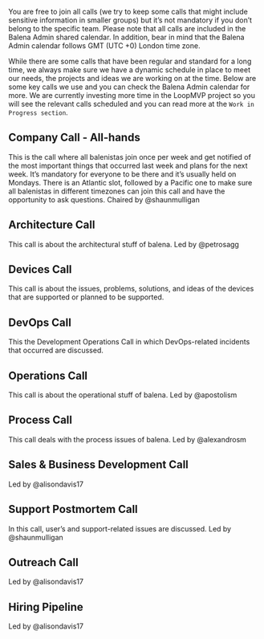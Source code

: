 You are free to join all calls (we try to keep some calls that might include sensitive information in smaller groups) but it’s not mandatory if you don’t belong to the specific team. Please note that all calls are included in the Balena Admin shared calendar. In addition, bear in mind that the Balena Admin calendar follows GMT (UTC +0) London time zone.

While there are some calls that have been regular and standard for a long time, we always make sure we have a dynamic schedule in place to meet our needs, the projects and ideas we are working on at the time. Below are some key calls we use and you can check the Balena Admin calendar for more. We are currently investing more time in the LoopMVP project so you will see the relevant calls scheduled and you can read more at the `Work in Progress section`. 

## Company Call - All-hands
This is the call where all balenistas join once per week and get notified of the most important things that occurred last week and plans for the next week. It’s mandatory for everyone to be there and it’s usually held on Mondays. There is an Atlantic slot, followed by a Pacific one to make sure all balenistas in different timezones can join this call and have the opportunity to ask questions. Chaired by @shaunmulligan

## Architecture Call
This call is about the architectural stuff of balena. Led by @petrosagg

## Devices Call
This call is about the issues, problems, solutions, and ideas of the devices that are supported or planned to be supported.

## DevOps Call
This the Development Operations Call in which DevOps-related incidents that occurred are discussed. 

## Operations Call
This call is about the operational stuff of balena. Led by @apostolism

## Process Call
This call deals with the process issues of balena. Led by @alexandrosm

## Sales & Business Development Call
Led by @alisondavis17

## Support Postmortem Call
In this call, user’s and support-related issues are discussed. Led by @shaunmulligan

## Outreach Call
Led by @alisondavis17

## Hiring Pipeline
Led by @alisondavis17